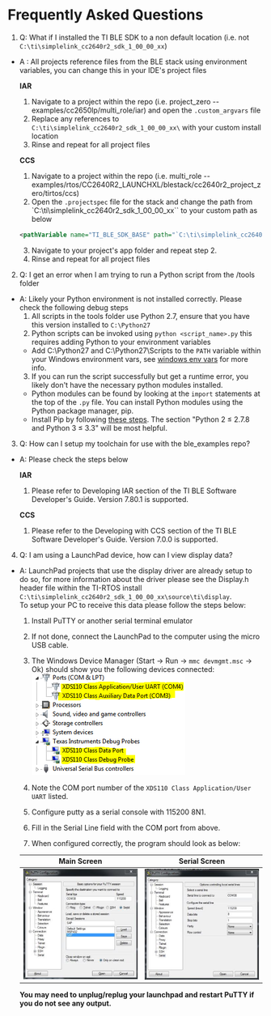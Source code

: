 Frequently Asked Questions
==========================

1. Q: What if I installed the TI BLE SDK to a non default location (i.e. not `C:\ti\simplelink_cc2640r2_sdk_1_00_00_xx`)
 - A : All projects reference files from the BLE stack using environment variables, you can change this in your IDE's project files

    **IAR**

    1. Navigate to a project within the repo (i.e. project\_zero -- examples/cc2650lp/multi_role/iar) and open the `.custom_argvars` file
    2. Replace any references to `C:\ti\simplelink_cc2640r2_sdk_1_00_00_xx\` with your custom install location
    3. Rinse and repeat for all project files

    **CCS**

    1. Navigate to a project within the repo (i.e. multi\_role -- examples/rtos/CC2640R2_LAUNCHXL/blestack/cc2640r2_project_zero/tirtos/ccs)
    2. Open the `.projectspec` file for the stack and change the path from `C:\ti\simplelink_cc2640r2_sdk_1_00_00_xx`` to your custom path as below
    ```xml
    <pathVariable name="TI_BLE_SDK_BASE" path="`C:\ti\simplelink_cc2640r2_sdk_1_00_00_xx`" scope="project"></pathVariable>
    ```
    3. Navigate to your project's app folder and repeat step 2.
    4. Rinse and repeat for all project files

2. Q: I get an error when I am trying to run a Python script from the /tools folder
 - A: Likely your Python environment is not installed correctly. Please check the following debug steps
    1. All scripts in the tools folder use Python 2.7, ensure that you have this version installed to `C:\Python27`
    2. Python scripts can be invoked using `python <script_name>.py` this requires adding Python to your environment variables
      - Add C:\Python27 and C:\Python27\Scripts to the `PATH` variable within your Windows environment vars, see [windows env vars](https://www.java.com/en/download/help/path.xml) for more info.
    3. If you can run the script successfully but get a runtime error, you likely don't have the necessary python modules installed.
      - Python modules can be found by looking at the `import` statements at the top of the `.py` file. You can install Python modules using the Python package manager, pip.
      - Install Pip by following [these steps](http://stackoverflow.com/questions/4750806/how-do-i-install-pip-on-windows). The section "Python 2 ≤ 2.7.8 and Python 3 ≤ 3.3" will be most helpful.

3. Q: How can I setup my toolchain for use with the ble\_examples repo?
 - A: Please check the steps below

    **IAR**

    1. Please refer to Developing IAR section of the TI BLE Software Developer's Guide. Version 7.80.1 is supported.

    **CCS**

    1. Please refer to the Developing with CCS section of the TI BLE Software Developer's Guide. Version 7.0.0 is supported.

4. Q: I am using a LaunchPad device, how can I view display data?
 - A: LaunchPad projects that use the display driver are already setup to do so, for more information about the driver please see the Display.h header file within the TI-RTOS install `C:\ti\simplelink_cc2640r2_sdk_1_00_00_xx\source\ti\display`. <br> To setup your PC to receive this data please follow the steps below:

    1. Install PuTTY or another serial terminal emulator
    2. If not done, connect the LaunchPad to the computer using the micro USB cable.
    3. The Windows Device Manager (Start &rarr; Run &rarr; `mmc devmgmt.msc` &rarr; Ok) should show you the following devices connected:
       ![Device Manager](doc_resources/dev_mgr_xds110.png)

    4. Note the COM port number of the `XDS110 Class Application/User UART` listed.
    5. Configure putty as a serial console with 115200 8N1.
    6. Fill in the Serial Line field with the COM port from above.
    7. When configured correctly, the program should look as below:


    | Main Screen                                      | Serial Screen                                        |
    |:-----------------------------------------------:|:----------------------------------------------------:|
    |  ![Putty Main](doc_resources/putty_main_scrn.png)  |   ![Putty serial](doc_resources/putty_serial_scrn.png) |


    **You may need to unplug/replug your launchpad and restart PuTTY if you do not see any output.**



